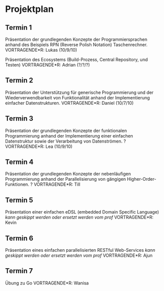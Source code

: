 # Projektplan

## Termin 1

Präsentation der grundlegenden Konzepte der Programmiersprachen anhand des
Beispiels RPN (Reverse Polish Notation) Taschenrechner.
VORTRAGENDE\*R: Lukas (10/9/10)

Präsentation des Ecosystems (Build-Prozess, Central Repository, und Testen)
VORTRAGENDE\*R: Adrian (?/?/?)

## Termin 2

Präsentation der Unterstützung für generische Programmierung und der
Wiederverwendbarkeit von Funktionalität anhand der Implementierung einfacher Datenstrukturen.
VORTRAGENDE\*R: Daniel (10/7/10)

## Termin 3

Präsentation der grundlegenden Konzepte der funktionalen Programmierung anhand
der Implementierung einer einfachen Datenstruktur sowie der Verarbeitung von Datenströmen.
? VORTRAGENDE\*R: Lea (10/9/10)

## Termin 4

Präsentation der grundlegenden Konzepte der nebenläufigen Programmierung anhand
der Parallelisierung von gängigen Higher-Order-Funktionen.
? VORTRAGENDE\*R: Till

## Termin 5

Präsentation einer einfachen eDSL (embedded Domain Specific Language)
_kann geskippt werden oder ersetzt werden vom prof_
VORTRAGENDE\*R: Kevin

## Termin 6

Präsentation eines einfachen parallelisierten RESTful Web-Services
_kann geskippt werden oder ersetzt werden vom prof_
VORTRAGENDE\*R: Ajun

## Termin 7

Übung zu Go
VORTRAGENDE\*R: Wanisa
